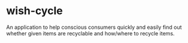 # wish-cycle
An application to help conscious consumers quickly and easily find out whether given items are recyclable and how/where to recycle items.
